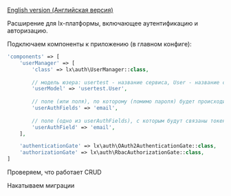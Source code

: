 [English version (Английская версия)](https://github.com/epicoon/lx-auth/blob/master/README.md)

Расширение для lx-платформы, включающее аутентификацию и авторизацию.

Подключаем компоненты к приложению (в главном конфиге):

```php
'components' => [
	'userManager' => [
		'class' => lx\auth\UserManager::class,
		
		// модель юзера: usertest - название сервиса, User - название самой модели
		'userModel' => 'usertest.User',
		
		// поле (или поля), по которому (помимо пароля) будет происходить поиск юзеров
		'userAuthFields' => 'email',
		
		// поле (одно из userAuthFields), с которым будут связаны токены
		'userAuthField' => 'email',
	],

	'authenticationGate' => lx\auth\OAuth2AuthenticationGate::class,
	'authorizationGate' => lx\auth\RbacAuthorizationGate::class,
]
```

Проверяем, что работает CRUD

Накатываем миграции
